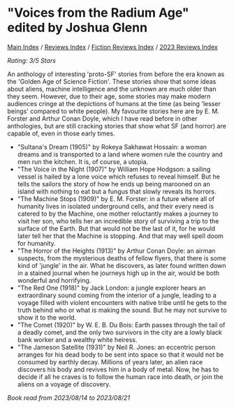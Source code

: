 # "Voices from the Radium Age" edited by Joshua Glenn

[Main Index](../../../README.md) / [Reviews Index](../../README.md) / [Fiction Reviews Index](../README.md) / [2023 Reviews Index](README.md)

*Rating: 3/5 Stars*

An anthology of interesting 'proto-SF' stories from before the era known as the 'Golden Age of Science Fiction'. These stories show that some ideas about aliens, machine intelligence and the unknown are much older than they seem. However, due to their age, some stories may make modern audiences cringe at the depictions of humans at the time (as being 'lesser beings' compared to white people). My favourite stories here are by E. M. Forster and Arthur Conan Doyle, which I have read before in other anthologies, but are still cracking stories that show what SF (and horror) are capable of, even in those early times.

- "Sultana's Dream (1905)" by Rokeya Sakhawat Hossain: a woman dreams and is transported to a land where women rule the country and men run the kitchen. It is, of course, a utopia.
- "The Voice in the Night (1907)" by William Hope Hodgson: a sailing vessel is hailed by a lone voice which refuses to reveal himself. But he tells the sailors the story of how he ends up being marooned on an island with nothing to eat but a fungus that slowly reveals its horrors.
- "The Machine Stops (1909)" by E. M. Forster: in a future where all of humanity lives in isolated underground cells, and their every need is catered to by the Machine, one mother reluctantly makes a journey to visit her son, who tells her an incredible story of surviving a trip to the surface of the Earth. But that would not be the last of it, for he would later tell her that the Machine is stopping. And that may well spell doom for humanity.
- "The Horror of the Heights (1913)" by Arthur Conan Doyle: an airman suspects, from the mysterious deaths of fellow flyers, that there is some kind of 'jungle' in the air. What he discovers, as later found written down in a stained journal when he journeys high up in the air, would be both wonderful and horrifying.
- "The Red One (1918)" by Jack London: a jungle explorer hears an extraordinary sound coming from the interior of a jungle, leading to a voyage filled with violent encounters with native tribe until he gets to the truth behind who or what is making the sound. But he may not survive to show it to the world.
- "The Comet (1920)" by W. E. B. Du Bois: Earth passes through the tail of a deadly comet, and the only two survivors in the city are a lowly black bank worker and a wealthy white heiress.
- "The Jameson Satellite (1931)" by Neil R. Jones: an eccentric person arranges for his dead body to be sent into space so that it would not be consumed by earthly decay. Millions of years later, an alien race discovers his body and revives him in a body of metal. Now, he has to decide if all he craves is to follow the human race into death, or join the aliens on a voyage of discovery.

*Book read from 2023/08/14 to 2023/08/21*
